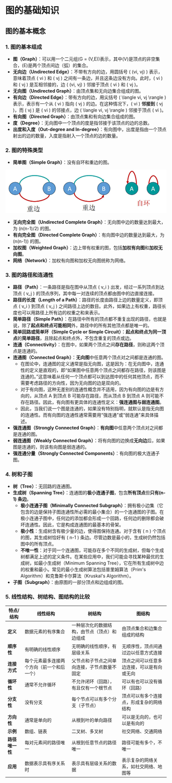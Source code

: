 # 图的基础知识

## 图的基本概念

### 1. 图的基本组成

- **图（Graph）**：可以用一个二元组\(G = (V,E)\)表示，其中\(V\)是顶点的非空集合，\(E\)是两个顶点间边（弧）的集合。
- **无向边（Undirected Edge）**：不带有方向的边，用圆括号 \( (vi, vj) \) 表示，意味着顶点 \( vi \) 和 \( vj \) 之间有一条边，并且这条边没有方向。此时，\( vi \) 和 \( vj \) 是互相邻接的，边 \( (vi, vj) \) 邻接于顶点 \( vi \) 和 \( vj \)。
- **无向图（Undirected Graph）**：由顶点集和无向边集合组成的图。
- **有向边（Directed Edge）**：带有方向的边，用尖括号 \( \langle vi, vj \rangle \) 表示，表示有一个从 \( vi \) 指向 \( vj \) 的边。在这种情况下，\( vi \) **邻接到** \( vj \)，而 \( vj \) 是 \( vi \) 的邻接点，边 \( \langle vi, vj \rangle \) 邻接于顶点 \( vi \)。
- **有向图（Directed Graph）**：由顶点集和有向边集合组成的图。
- **度（Degree）**：无向图中一个顶点的度是指邻接于该顶点的边的总数。
- **出度和入度（Out-degree and In-degree）**：有向图中，出度是指由一个顶点射出的边的数量，入度是指射入一个顶点的边的数量。

### 2. 图的特殊类型

- **简单图（Simple Graph）**：没有自环和重边的图。

![simple_graph](images/simple_graph.jpg)

- **无向完全图（Undirected Complete Graph）**：无向图中边的数量达到最大，为 \(n(n-1)/2\) 的图。
- **有向完全图（Directed Complete Graph）**：有向图中边的数量达到最大，为 \(n(n-1)\) 的图。
- **加权图（Weighted Graph）**：边上带有权重的图，包括**加权有向图**和**加权无向图**。
- **网络（Network）**：加权有向图和加权无向图统称为网络。

### 3. 图的路径和连通性

- **路径（Path）**：一条路径是指在图中从顶点 \( v_i \) 出发，经过一系列顶点到达顶点 \( v_j \) 的顶点序列，其中每一对连续的顶点都由图中的边直接连接。
- **路径的长度（Length of a Path）**：路径的长度由路径上边的数量定义，即顶点 \( v_i \) 到顶点 \( v_j \) 之间路径上边的数目。此外，如果边上有权重，路径长度也可以用路径上所有边的权重之和来表示。
- **简单路径（Simple Path）**：在路径中所有的顶点都不重复出现的路径，也就是说，除了**起点和终点可能相同**外，路径中的所有其他顶点都是唯一的。
- **简单回路或简单环（Simple Cycle or Simple Circuit）**：**起点和终点为同一顶点**的**简单路径**，且除起点和终点外，不包含重复的顶点或边。
- **连通（Connectivity）**：在图中，如果两个顶点之间**存在路径**，则称这两个顶点是连通的。
- **连通图（Connected Graph）**：**无向图**中任意两个顶点对之间都是连通的图。
  - 在图论中，连通图的定义通常是指无向图，这是因为：在无向图中，连通性的定义是直观的，即“如果图中任意两个顶点之间都存在路径，则该图是连通的。”这意味着从任何一个顶点都可以到达图中的任何其他顶点，而不需要考虑路径的方向性，因为无向图的边是双向的。
  - 对于有向图，这种无差别的连通性概念并不适用，因为有向图的边是有方向的，从顶点 A 到顶点 B 可能存在路径，而从顶点 B 到顶点 A 则可能不存在路径。因此，有向图有更具体的连通性定义：**强连通图与弱连通图**。
  - 因此，当我们说一个图是连通的，如果没有特别指明，就默认是指无向图的连通性。而有向图的连通性通常需要用“强连通”或“弱连通”来具体描述。
- **强连通图（Strongly Connected Graph）**：**有向图**中任意两个顶点对之间都是连通的图。
- **弱连通图（Weakly Connected Graph）**：将有向图的边换成**无向边**后，如果图是连通的，则该有向图是弱连通的。
- **强连通分量（Strongly Connected Components）**：有向图的极大连通子图。

### 4. 树和子图

- **树（Tree）**：无回路的连通图。
- **生成树（Spanning Tree）**：连通图的**极小连通子图**，包含**所有顶点**但**只有\(n-1\) 条边**。
  - **极小连通子图（Minimally Connected Subgraph）**：拥有极小边集（它包含的边是保持子图连通性所必需的最小集合）的一个连通图的子图。在极小连通子图中，任何边的添加都会形成一个回路，任何边的删除都会破坏连通性。因此，它是构成连通图的最基本的骨架。
  - **极小性**：生成树含有极少量的边，使得图保持连通。对于含有 \( n \) 个顶点的图，其生成树恰好有 \( n-1 \) 条边。尽管边数是最小的，生成树仍然包括图中的所有顶点。
  - **不唯一性**：对于同一个连通图，可能存在多个不同的生成树，但每个生成树都满足上述的定义条件。在某些应用中，我们可能会寻找某种最优的生成树，如最小生成树（Minimum Spanning Tree），它在所有生成树中边的权重和最小。常见的最小生成树算法包括普里姆算法（Prim's Algorithm）和克鲁斯卡尔算法（Kruskal's Algorithm）。
- **子图（Subgraph）**：由原图的一部分顶点和边组成的图。

### 5. 线性结构、树结构、图结构的比较

| 特点/结构    | 线性结构     | 树结构              | 图结构                |
|--------------|--------------|---------------------|----------------------|
| **定义**       | 数据元素的有序集合 | 一种层次化的数据结构，由节点（顶点）和边组成 | 由顶点集合和边集合组成的结构 |
| **顺序性**     | 有明确的线性顺序   | 无明确的线性顺序，有层级关系 | 无顺序性，顶点间通过边以任意方式连接 |
| **连接方式**   | 每个元素最多连接两个方向（前一个和后一个） | 父节点和子节点之间单向连接，子节点数量不固定 | 顶点之间可以任意多边连接，可以是有向或无向 |
| **循环性**     | 通常不允许循环   | 不允许闭环（回路），有且仅有一个根节点 | 可以有也可以没有循环（回路） |
| **分支性**     | 没有分支     | 每个节点可以有多个分支（子节点） | 顶点可以有多个连接点，形成复杂的网络结构 |
| **方向性**     | 通常是单向的   | 从根到叶的单向路径 | 可以是无向的，也可以是有向的 |
| **示例**       | 数组、链表    | 二叉树、多叉树         | 社交网络、交通网络  |
| **路径唯一性** | 每对元素间的路径唯一 | 从根到任意节点的路径唯一 | 路径可能有多个，不唯一 |
| **应用**       | 数据表示具有序关系时 | 表示具有层级关系的数据 | 表示复杂的网络关系，如社交网络、地图等 |
